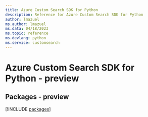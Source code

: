 ```yaml
---
title: Azure Custom Search SDK for Python
description: Reference for Azure Custom Search SDK for Python
author: lmazuel
ms.author: lmazuel
ms.data: 04/18/2023
ms.topic: reference
ms.devlang: python
ms.service: customsearch
---
```

# Azure Custom Search SDK for Python - preview
## Packages - preview
[!INCLUDE [packages](custom-search-index.md)]